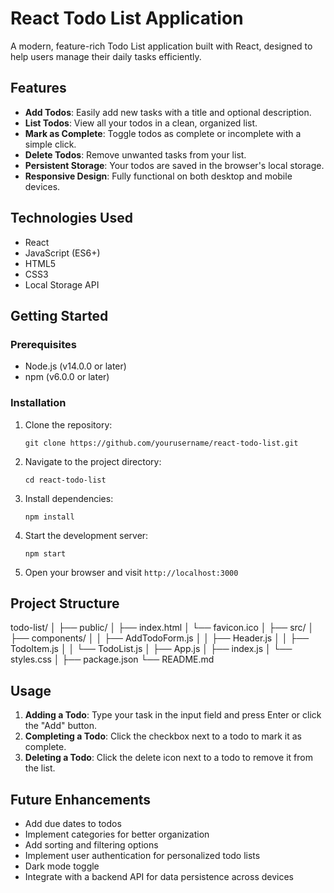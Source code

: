 # React Todo List Application

A modern, feature-rich Todo List application built with React, designed to help users manage their daily tasks efficiently.

## Features

- **Add Todos**: Easily add new tasks with a title and optional description.
- **List Todos**: View all your todos in a clean, organized list.
- **Mark as Complete**: Toggle todos as complete or incomplete with a simple click.
- **Delete Todos**: Remove unwanted tasks from your list.
- **Persistent Storage**: Your todos are saved in the browser's local storage.
- **Responsive Design**: Fully functional on both desktop and mobile devices.

## Technologies Used

- React
- JavaScript (ES6+)
- HTML5
- CSS3
- Local Storage API

## Getting Started

### Prerequisites

- Node.js (v14.0.0 or later)
- npm (v6.0.0 or later)

### Installation

1. Clone the repository:
   ```
   git clone https://github.com/yourusername/react-todo-list.git
   ```

2. Navigate to the project directory:
   ```
   cd react-todo-list
   ```

3. Install dependencies:
   ```
   npm install
   ```

4. Start the development server:
   ```
   npm start
   ```

5. Open your browser and visit `http://localhost:3000`

## Project Structure
todo-list/
│
├── public/
│   ├── index.html
│   └── favicon.ico
│
├── src/
│   ├── components/
│   │   ├── AddTodoForm.js
│   │   ├── Header.js
│   │   ├── TodoItem.js
│   │   └── TodoList.js
│   ├── App.js
│   ├── index.js
│   └── styles.css
│
├── package.json
└── README.md

## Usage

1. **Adding a Todo**: Type your task in the input field and press Enter or click the "Add" button.
2. **Completing a Todo**: Click the checkbox next to a todo to mark it as complete.
3. **Deleting a Todo**: Click the delete icon next to a todo to remove it from the list.

## Future Enhancements

- Add due dates to todos
- Implement categories for better organization
- Add sorting and filtering options
- Implement user authentication for personalized todo lists
- Dark mode toggle
- Integrate with a backend API for data persistence across devices

